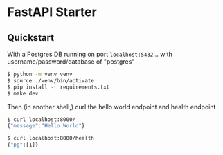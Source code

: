 # FastAPI Starter

## Quickstart

With a Postgres DB running on port `localhost:5432`... with username/password/database of "postgres"

```bash
$ python -m venv venv
$ source ./venv/bin/activate
$ pip install -r requirements.txt
$ make dev
```

Then (in another shell,) curl the hello world endpoint and health endpoint
```bash
$ curl localhost:8000/
{"message":"Hello World"}

$ curl localhost:8000/health
{"pg":[1]}
```
